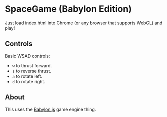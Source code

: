 # SpaceGame (Babylon Edition)

Just load index.html into Chrome (or any browser that supports WebGL) and play!

## Controls

Basic WSAD controls:

- `w` to thrust forward.
- `s` to reverse thrust.
- `a` to rotate left.
- `d` to rotate right.

## About

This uses the [Babylon.js](http://www.babylonjs.com/) game engine thing.